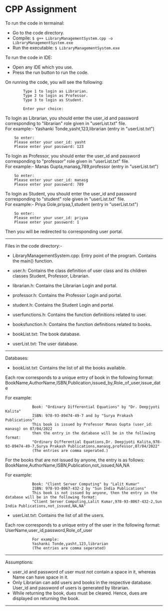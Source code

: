 # CPP Assignment

To run the code in termainal: 
* Go to the code directory.
* Compile: ``` $ g++ LibraryManagementSystem.cpp -o LibraryManagementSystem.exe ```
* Run the executable: ``` $ LibraryManagementSystem.exe ```

To run the code in IDE:
* Open any IDE which you use.
* Press the run button to run the code.

On running the code, you will see the following:

            Type 1 to login as Librarian.
            Type 2 to login as Professor.
            Type 3 to login as Student.

            Enter your choice:

To login as Librarian, you should enter the user_id and password corresponding to "librarian" role given in "userList.txt" file.  
        For example:- 
        Yashanki Tonde,yasht,123,librarian (entry in "userList.txt")

        So enter:
        Please enter your user_id: yasht
        Please enter your password: 123

To login as Professor, you should enter the user_id and password corresponding to "professor" role given in "userList.txt" file.  
         For example:- 
         Manas Gupta,manasg,789,professor (entry in "userList.txt")

        So enter:
        Please enter your user_id: manasg
        Please enter your password: 789


To login as Student, you should enter the user_id and password corresponding to "student" role given in "userList.txt" file.  
        For example:- 
        Priya Gole,priyaa,1,student (entry in "userList.txt")

        So enter:
        Please enter your user_id: priyaa
        Please enter your password: 1

Then you will be redirected to corresponding user portal.

-----------------------------------------------------------------------------------------------------------------------------------------------
Files in the code directory:-

* LibraryManagementSystem.cpp: Entry point of the program. Contains the main() function.

* user.h: Contains the class definition of user class and its children classes Student, Professor, Librarian. 

* librarian.h: Contains the Librarian Login and portal.

* professor.h: Contains the Professor Login and portal.

* student.h: Contains the Student Login and portal.

* userfunctions.h: Contains the function definitions related to user.

* booksfunction.h: Contains the function definitions related to books.

* bookList.txt: The book database.

* userList.txt: The user database.
-----------------------------------------------------------------------------------------------------------------------------------------------
Databases:

* bookList.txt: Contains the list of all the books available. 

 Each row corresponds to a unique entry of book in the following format:
 BookName,AuthorName,ISBN,Publication,issued_by,Role_of_user,issue_date

For example:

                Book: "Ordinary Differential Equations" by "Dr. Deepjyoti Kalita" 
                ISBN: 978-93-89474-49-7 and by "Surya Prakash Publications"
                This book is issued by Professor Manas Gupta (user_id: manasg) on 07/04/2022
                then the entry in the database will be in the following format:
                "Ordinary Differential Equations,Dr. Deepjyoti Kalita,978-93-89474-49-7,Surya Prakash Publications,manasg,professor,07/04/2022"
                (The entries are comma seperated.)

For the books that are not issued by anyone, the entry is as follows:
BookName,AuthorName,ISBN,Publication,not_issued,NA,NA

For example:

                Book: "Client Server Computing" by "Lalit Kumar"
                ISBN: 978-93-8067-432-2 by "Sun India Publications"
                This book is not issued by anyone, then the entry in the database will be in the following format:
                "Client Server Computing,Lalit Kumar,978-93-8067-432-2,Sun India Publications,not_issued,NA,NA"


* userList.txt: Contains the list of all the users. 

Each row corresponds to a unique entry of the user in the following format: 
UserName,user_id,password,Role_of_user 

                For example:
                Yashanki Tonde,yasht,123,librarian
                (The entries are comma seperated)

-----------------------------------------------------------------------------------------------------------------------------------------------
Assumptions:

* user_id and password of user must not contain a space in it, whereas Name can have space in it.
* Only Librarian can add users and books in the respective database. User_id and password of users is generated by librarian.
* While returning the book, dues must be cleared. Hence, dues are displayed on returning the book.

-----------------------------------------------------------------------------------------------------------------------------------------------
